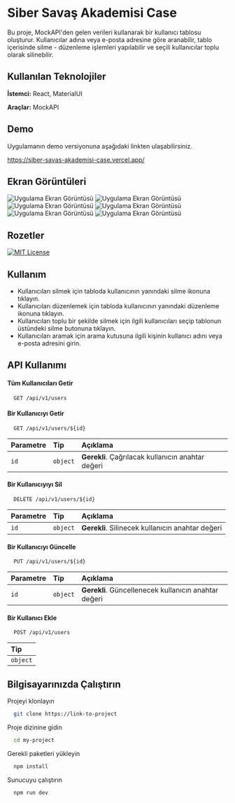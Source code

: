 
# Siber Savaş Akademisi Case

Bu proje, MockAPI'den gelen verileri kullanarak bir kullanıcı tablosu oluşturur. Kullanıcılar adına veya e-posta adresine göre aranabilir, tablo içerisinde silme - düzenleme işlemleri yapılabilir ve seçili kullanıcılar toplu olarak silinebilir.

  
## Kullanılan Teknolojiler

**İstemci:** React, MaterialUI

**Araçlar:** MockAPI

  
## Demo

Uygulamanın demo versiyonuna aşağıdaki linkten ulaşabilirsiniz.

https://siber-savas-akademisi-case.vercel.app/


## Ekran Görüntüleri

![Uygulama Ekran Görüntüsü](https://i.hizliresim.com/4ppuvc9.png)
![Uygulama Ekran Görüntüsü](https://i.hizliresim.com/den7b6g.png)
![Uygulama Ekran Görüntüsü](https://i.hizliresim.com/h5raxy2.png)
![Uygulama Ekran Görüntüsü](https://i.hizliresim.com/nlblx98.png)
![Uygulama Ekran Görüntüsü](https://i.hizliresim.com/i7u3r8l.png)
![Uygulama Ekran Görüntüsü](https://i.hizliresim.com/sv1k8b3.png)

  
  
## Rozetler

[![MIT License](https://img.shields.io/badge/License-MIT-green.svg)](https://choosealicense.com/licenses/mit/)
  

## Kullanım

- Kullanıcıları silmek için tabloda kullanıcının yanındaki silme ikonuna tıklayın.
- Kullanıcıları düzenlemek için tabloda kullanıcının yanındaki düzenleme ikonuna tıklayın.
- Kullanıcıları toplu bir şekilde silmek için ilgili kullanıcıları seçip tablonun üstündeki silme butonuna tıklayın.
- Kullanıcıları aramak için arama kutusuna ilgili kişinin kullanıcı adını veya e-posta adresini girin.


## API Kullanımı

#### Tüm Kullanıcıları Getir

```http
  GET /api/v1/users
```

#### Bir Kullanıcıyı Getir

```http
  GET /api/v1/users/${id}
```

| Parametre | Tip     | Açıklama                       |
| :-------- | :------- | :-------------------------------- |
| `id`      | `object` | **Gerekli**. Çağrılacak kullanıcın anahtar değeri |

#### Bir Kullanıcıyıyı Sil

```http
  DELETE /api/v1/users/${id}
```

| Parametre | Tip     | Açıklama                       |
| :-------- | :------- | :-------------------------------- |
| `id`      | `object` | **Gerekli**. Silinecek kullanıcın anahtar değeri |

#### Bir Kullanıcıyı Güncelle

```http
  PUT /api/v1/users/${id}
```

| Parametre | Tip     | Açıklama                       |
| :-------- | :------- | :-------------------------------- |
| `id`      | `object` | **Gerekli**. Güncellenecek kullanıcın anahtar değeri |

#### Bir Kullanıcı Ekle

```http
  POST /api/v1/users
```

| Tip     | 
| :------- | 
| `object` | 



## Bilgisayarınızda Çalıştırın

Projeyi klonlayın

```bash
  git clone https://link-to-project
```

Proje dizinine gidin

```bash
  cd my-project
```

Gerekli paketleri yükleyin

```bash
  npm install
```

Sunucuyu çalıştırın

```bash
  npm run dev
```





